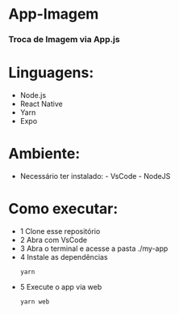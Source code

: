 # App-Imagem
### Troca de Imagem via App.js


# Linguagens:
- Node.js
- React Native
- Yarn
- Expo

# Ambiente:
- Necessário ter instalado: - VsCode - NodeJS

# Como executar:
- 1 Clone esse repositório
- 2 Abra com VsCode
- 3 Abra o terminal e acesse a pasta ./my-app
- 4 Instale as dependências
  ```
  yarn
  ```
- 5 Execute o app via web
  ```
  yarn web
  ```
  
